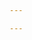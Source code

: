 ```yaml
---

---
```


<script>
// 获取搜索框、搜索按钮、清空搜索、结果输出对应的元素
var searchBtn = document.querySelector('.search-start');
var searchClear = document.querySelector('.search-clear');
var searchInput = document.querySelector('.search-input');
var searchResults = document.querySelector('.search-results');

// 申明保存文章的标题、链接、内容的数组变量
var searchValue = '',
    arrItems = [],
    arrContents = [],
    arrLinks = [],
    arrTitles = [],
    arrResults = [],
    indexItem = [],
    itemLength = 0;
var tmpDiv = document.createElement('div');
tmpDiv.className = 'result-item';

// ajax 的兼容写法
var xhr = new XMLHttpRequest() || new ActiveXObject('Microsoft.XMLHTTP');
xhr.onreadystatechange = function () {
    if (xhr.readyState == 4 && xhr.status == 200) {
        xml = xhr.responseXML;
        arrItems = xml.getElementsByTagName('item');
        itemLength = arrItems.length;
        
        // 遍历并保存所有文章对应的标题、链接、内容到对应的数组中
        // 同时过滤掉 HTML 标签
        for (i = 0; i < itemLength; i++) {
            arrContents[i] = arrItems[i].getElementsByTagName('description')[0].
                childNodes[0].nodeValue.replace(/<.*?>/g, '');
            arrLinks[i] = arrItems[i].getElementsByTagName('link')[0].
                childNodes[0].nodeValue.replace(/<.*?>/g, '');
            arrTitles[i] = arrItems[i].getElementsByTagName('title')[0].
                childNodes[0].nodeValue.replace(/<.*?>/g, '');
        }
    }
}

// 开始获取根目录下 feed.xml 文件内的数据
xhr.open('get', '/feed.xml', true);
xhr.send();

searchBtn.onclick = searchConfirm;

// 清空按钮点击函数
searchClear.onclick = function(){
    searchInput.value = '';
    searchResults.style.display = 'none';
    searchClear.style.display = 'none';
}

// 输入框内容变化后就开始匹配，可以不用点按钮
// 经测试，onkeydown, onchange 等方法效果不太理想，
// 存在输入延迟等问题，最后发现触发 input 事件最理想，
// 并且可以处理中文输入法拼写的变化
searchInput.oninput = function () {
    setTimeout(searchConfirm, 0);
}
searchInput.onfocus = function () {
    searchResults.style.display = 'block';
}

function searchConfirm() {
    if (searchInput.value == '') {
        searchResults.style.display = 'none';
        searchClear.style.display = 'none';
    } else if (searchInput.value.search(/^\s+$/) >= 0) {
        // 检测输入值全是空白的情况
        searchInit();
        var itemDiv = tmpDiv.cloneNode(true);
        itemDiv.innerText = '请输入有效内容...';
        searchResults.appendChild(itemDiv);
    } else {
        // 合法输入值的情况
        searchInit();
        searchValue = searchInput.value;
        // 在标题、内容中查找
        searchMatching(arrTitles, arrContents, searchValue);
    }
}

// 每次搜索完成后的初始化
function searchInit() {
    arrResults = [];
    indexItem = [];
    searchResults.innerHTML = '';
    searchResults.style.display = 'block';
    searchClear.style.display = 'block';
}

function searchMatching(arr1, arr2, input) {
    // 忽略输入大小写
    input = new RegExp(input, 'i');
    // 在所有文章标题、内容中匹配查询值
    for (i = 0; i < itemLength; i++) {
        if (arr1[i].search(input) !== -1 || arr2[i].search(input) !== -1) {
            // 优先搜索标题
            if (arr1[i].search(input) !== -1) {
                var arr = arr1;
            } else {
                var arr = arr2;
            }
            indexItem.push(i);  // 保存匹配值的索引
            var indexContent = arr[i].search(input);
            // 此时 input 为 RegExp 格式 /input/i，转换为原 input 字符串长度
            var l = input.toString().length - 3;
            var step = 10;
            
            // 将匹配到内容的地方进行黄色标记，并包括周围一定数量的文本
            arrResults.push(arr[i].slice(indexContent - step, indexContent) +
                '<mark>' + arr[i].slice(indexContent, indexContent + l) + '</mark>' +
                arr[i].slice(indexContent + l, indexContent + l + step));
        }
    }

    // 输出总共匹配到的数目
    var totalDiv = tmpDiv.cloneNode(true);
    totalDiv.innerHTML = '总匹配：<b>' + indexItem.length + '</b> 项';
    searchResults.appendChild(totalDiv);

    // 未匹配到内容的情况
    if (indexItem.length == 0) {
        var itemDiv = tmpDiv.cloneNode(true);
        itemDiv.innerText = '未匹配到内容...';
        searchResults.appendChild(itemDiv);
    }

    // 将所有匹配内容进行组合
    for (i = 0; i < arrResults.length; i++) {
        var itemDiv = tmpDiv.cloneNode(true);
        itemDiv.innerHTML = '<b>《' + arrTitles[indexItem[i]] +
            '》</b><hr />' + arrResults[i];
        itemDiv.setAttribute('onclick', 'changeHref(arrLinks[indexItem[' + i + ']])');
        searchResults.appendChild(itemDiv);
    }
}

function changeHref(href) {

    // 在当前页面点开链接的情况
    location.href = href;

    // 在新标签页面打开链接的代码，与上面二者只能取一个，自行决定
    // window.open(href);
}
</script>
